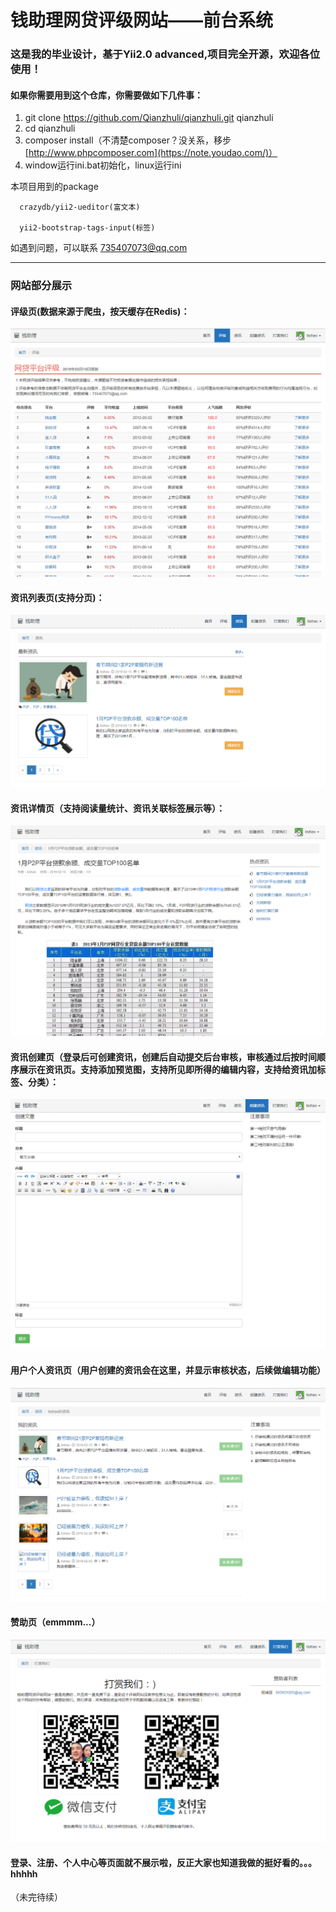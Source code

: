 # 钱助理网贷评级网站——前台系统
### 这是我的毕业设计，基于Yii2.0 advanced,项目完全开源，欢迎各位使用！
#### 如果你需要用到这个仓库，你需要做如下几件事：
1. git clone https://github.com/Qianzhuli/qianzhuli.git qianzhuli
2. cd qianzhuli
3. composer install（不清楚composer？没关系，移步[http://www.phpcomposer.com](https://note.youdao.com/)）
4. window运行ini.bat初始化，linux运行ini

本项目用到的package
```
  crazydb/yii2-ueditor(富文本)

  yii2-bootstrap-tags-input(标签)
```

如遇到问题，可以联系 735407073@qq.com 

---


### 网站部分展示
#### 评级页(数据来源于爬虫，按天缓存在Redis)：
![123](https://raw.githubusercontent.com/Qianzhuli/qianzhuli/master/readme_images/123.png)

#### 资讯列表页(支持分页)：
![fs](https://raw.githubusercontent.com/Qianzhuli/qianzhuli/master/readme_images/fs.png)

#### 资讯详情页（支持阅读量统计、资讯关联标签展示等）：
![xiangqing](https://raw.githubusercontent.com/Qianzhuli/qianzhuli/master/readme_images/xiangqing.png)

#### 资讯创建页（登录后可创建资讯，创建后自动提交后台审核，审核通过后按时间顺序展示在资讯页。支持添加预览图，支持所见即所得的编辑内容，支持给资讯加标签、分类）：
![xx](https://raw.githubusercontent.com/Qianzhuli/qianzhuli/master/readme_images/xx.png)

#### 用户个人资讯页（用户创建的资讯会在这里，并显示审核状态，后续做编辑功能）
![mine](https://raw.githubusercontent.com/Qianzhuli/qianzhuli/master/readme_images/mine.png)

#### 赞助页（emmmm...）
![dashang](https://raw.githubusercontent.com/Qianzhuli/qianzhuli/master/readme_images/dashang.png)

#### 登录、注册、个人中心等页面就不展示啦，反正大家也知道我做的挺好看的。。。hhhhh
（未完待续）
